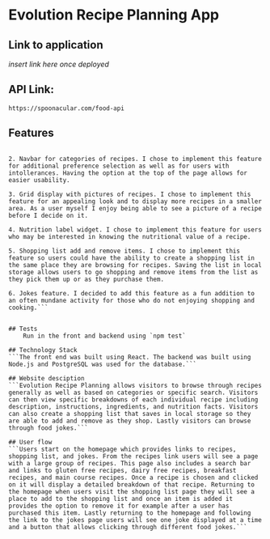 # Evolution Recipe Planning App

## Link to application
*insert link here once deployed*

## API Link:
    https://spoonacular.com/food-api


## Features
```1. Search bar for recipes. I chose to implement this feature so users could  easily find recipes based on their preferences. 

2. Navbar for categories of recipes. I chose to implement this feature for additional preference selection as well as for users with intollerances. Having the option at the top of the page allows for easier usability.

3. Grid display with pictures of recipes. I chose to implement this feature for an appealing look and to display more recipes in a smaller area. As a user myself I enjoy being able to see a picture of a recipe before I decide on it. 

4. Nutrition label widget. I chose to implement this feature for users who may be interested in knowing the nutritional value of a recipe. 

5. Shopping list add and remove items. I chose to implement this feature so users could have the ability to create a shopping list in the same place they are browsing for recipes. Saving the list in local storage allows users to go shopping and remove items from the list as they pick them up or as they purchase them. 

6. Jokes feature. I decided to add this feature as a fun addition to an often mundane activity for those who do not enjoying shopping and cooking.```


## Tests
    Run in the front and backend using `npm test` 

## Technology Stack 
```The front end was built using React. The backend was built using Node.js and PostgreSQL was used for the database.```

## Website desciption
```Evolution Recipe Planning allows visitors to browse through recipes generally as well as based on categories or specific search. Visitors can then view specific breakdowns of each individual recipe including description, instructions, ingredients, and nutrition facts. Visitors can also create a shopping list that saves in local storage so they are able to add and remove as they shop. Lastly visitors can browse through food jokes.``` 

## User flow
```Users start on the homepage which provides links to recipes, shopping list, and jokes. From the recipes link users will see a page with a large group of recipes. This page also includes a search bar and links to gluten free recipes, dairy free recipes, breakfast recipes, and main course recipes. Once a recipe is chosen and clicked on it will display a detailed breakdown of that recipe. Returning to the homepage when users visit the shopping list page they will see a place to add to the shopping list and once an item is added it provides the option to remove it for example after a user has purchased this item. Lastly returning to the homepage and following the link to the jokes page users will see one joke displayed at a time and a button that allows clicking through different food jokes.```



  


